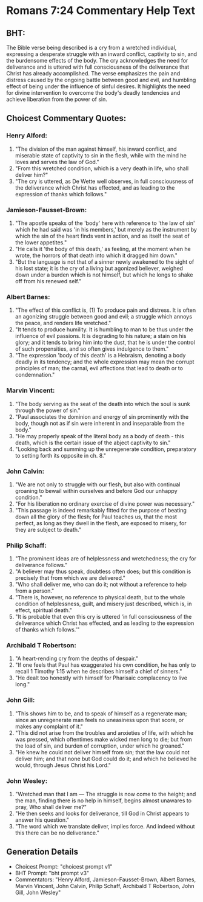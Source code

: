 # Romans 7:24 Commentary Help Text

## BHT:
The Bible verse being described is a cry from a wretched individual, expressing a desperate struggle with an inward conflict, captivity to sin, and the burdensome effects of the body. The cry acknowledges the need for deliverance and is uttered with full consciousness of the deliverance that Christ has already accomplished. The verse emphasizes the pain and distress caused by the ongoing battle between good and evil, and humbling effect of being under the influence of sinful desires. It highlights the need for divine intervention to overcome the body's deadly tendencies and achieve liberation from the power of sin.

## Choicest Commentary Quotes:
### Henry Alford:
1. "The division of the man against himself, his inward conflict, and miserable state of captivity to sin in the flesh, while with the mind he loves and serves the law of God."
2. "From this wretched condition, which is a very death in life, who shall deliver him?"
3. "The cry is uttered, as De Wette well observes, in full consciousness of the deliverance which Christ has effected, and as leading to the expression of thanks which follows."

### Jamieson-Fausset-Brown:
1. "The apostle speaks of the 'body' here with reference to 'the law of sin' which he had said was 'in his members,' but merely as the instrument by which the sin of the heart finds vent in action, and as itself the seat of the lower appetites."
2. "He calls it 'the body of this death,' as feeling, at the moment when he wrote, the horrors of that death into which it dragged him down."
3. "But the language is not that of a sinner newly awakened to the sight of his lost state; it is the cry of a living but agonized believer, weighed down under a burden which is not himself, but which he longs to shake off from his renewed self."

### Albert Barnes:
1. "The effect of this conflict is, (1) To produce pain and distress. It is often an agonizing struggle between good and evil; a struggle which annoys the peace, and renders life wretched."
2. "It tends to produce humility. It is humbling to man to be thus under the influence of evil passions. It is degrading to his nature; a stain on his glory; and it tends to bring him into the dust, that he is under the control of such propensities, and so often gives indulgence to them."
3. "The expression 'body of this death' is a Hebraism, denoting a body deadly in its tendency; and the whole expression may mean the corrupt principles of man; the carnal, evil affections that lead to death or to condemnation."

### Marvin Vincent:
1. "The body serving as the seat of the death into which the soul is sunk through the power of sin."
2. "Paul associates the dominion and energy of sin prominently with the body, though not as if sin were inherent in and inseparable from the body."
3. "He may properly speak of the literal body as a body of death - this death, which is the certain issue of the abject captivity to sin."
4. "Looking back and summing up the unregenerate condition, preparatory to setting forth its opposite in ch. 8."

### John Calvin:
1. "We are not only to struggle with our flesh, but also with continual groaning to bewail within ourselves and before God our unhappy condition."
2. "For his liberation no ordinary exercise of divine power was necessary."
3. "This passage is indeed remarkably fitted for the purpose of beating down all the glory of the flesh; for Paul teaches us, that the most perfect, as long as they dwell in the flesh, are exposed to misery, for they are subject to death."

### Philip Schaff:
1. "The prominent ideas are of helplessness and wretchedness; the cry for deliverance follows."
2. "A believer may thus speak, doubtless often does; but this condition is precisely that from which we are delivered."
3. "Who shall deliver me, who can do it; not without a reference to help from a person."
4. "There is, however, no reference to physical death, but to the whole condition of helplessness, guilt, and misery just described, which is, in effect, spiritual death."
5. "It is probable that even this cry is uttered 'in full consciousness of the deliverance which Christ has effected, and as leading to the expression of thanks which follows.'"

### Archibald T Robertson:
1. "A heart-rending cry from the depths of despair."
2. "If one feels that Paul has exaggerated his own condition, he has only to recall 1 Timothy 1:15 when he describes himself a chief of sinners."
3. "He dealt too honestly with himself for Pharisaic complacency to live long."

### John Gill:
1. "This shows him to be, and to speak of himself as a regenerate man; since an unregenerate man feels no uneasiness upon that score, or makes any complaint of it."
2. "This did not arise from the troubles and anxieties of life, with which he was pressed, which oftentimes make wicked men long to die; but from the load of sin, and burden of corruption, under which he groaned."
3. "He knew he could not deliver himself from sin; that the law could not deliver him; and that none but God could do it; and which he believed he would, through Jesus Christ his Lord."

### John Wesley:
1. "Wretched man that I am — The struggle is now come to the height; and the man, finding there is no help in himself, begins almost unawares to pray, Who shall deliver me?"
2. "He then seeks and looks for deliverance, till God in Christ appears to answer his question."
3. "The word which we translate deliver, implies force. And indeed without this there can be no deliverance."


## Generation Details
- Choicest Prompt: "choicest prompt v1"
- BHT Prompt: "bht prompt v3"
- Commentators: "Henry Alford, Jamieson-Fausset-Brown, Albert Barnes, Marvin Vincent, John Calvin, Philip Schaff, Archibald T Robertson, John Gill, John Wesley"
